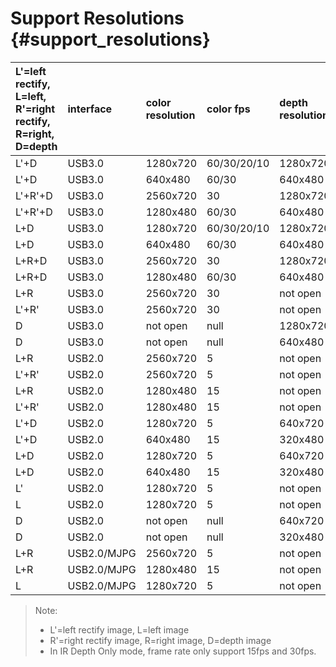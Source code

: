 # Support Resolutions {#support_resolutions}

| L'=left rectify, L=left, R'=right rectify, R=right, D=depth | interface | color resolution | color fps | depth resolution | depth fps |
| :---------------------------------------------------------- | :-------- | :--------------- | :-------- | :--------------- | :-------- |
| L'+D | USB3.0 | 1280x720 | 60/30/20/10 | 1280x720 | 60/30/20/10 |
| L'+D | USB3.0 | 640x480 | 60/30 | 640x480 | 60/30 |
| L'+R'+D | USB3.0 | 2560x720 | 30 | 1280x720 | 30 |
| L'+R'+D | USB3.0 | 1280x480 | 60/30 | 640x480 | 60/30 |
| L+D | USB3.0 | 1280x720 | 60/30/20/10 | 1280x720 | 60/30/20/10 |
| L+D | USB3.0 | 640x480 | 60/30 | 640x480 | 60/30 |
| L+R+D | USB3.0 | 2560x720 | 30 | 1280x720 | 30 |
| L+R+D | USB3.0 | 1280x480 | 60/30 | 640x480 | 60/30 |
| L+R | USB3.0 | 2560x720 | 30 | not open | null |
| L'+R' | USB3.0 | 2560x720 | 30 | not open | null |
| D | USB3.0 | not open | null | 1280x720 | 60/30 |
| D | USB3.0 | not open | null | 640x480 | 60/30 |
| L+R | USB2.0 | 2560x720 | 5 | not open | null |
| L'+R' | USB2.0 | 2560x720 | 5 | not open | null |
| L+R | USB2.0 | 1280x480 | 15 | not open | null |
| L'+R' | USB2.0 | 1280x480 | 15 | not open | null |
| L'+D | USB2.0 | 1280x720 | 5 | 640x720 | 5 |
| L'+D | USB2.0 | 640x480 | 15 | 320x480 | 15 |
| L+D | USB2.0 | 1280x720 | 5 | 640x720 | 5 |
| L+D | USB2.0 | 640x480 | 15 | 320x480 | 15 |
| L' | USB2.0 | 1280x720 | 5 | not open | null |
| L | USB2.0 | 1280x720 | 5 | not open | null |
| D | USB2.0 | not open | null | 640x720 | 5 |
| D | USB2.0 | not open | null | 320x480 | 15 |
| L+R | USB2.0/MJPG | 2560x720 | 5 | not open | null |
| L+R | USB2.0/MJPG | 1280x480 | 15 | not open | null |
| L | USB2.0/MJPG | 1280x720 | 5 | not open | null |

> Note:
> * L'=left rectify image, L=left image
> * R'=right rectify image, R=right image, D=depth image
> * In IR Depth Only mode, frame rate only support 15fps and 30fps.
